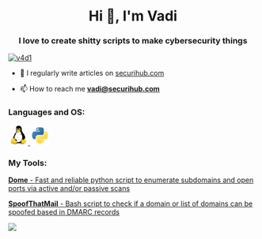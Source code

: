 <h1 align="center">Hi 👋, I'm Vadi</h1>
<h3 align="center">I love to create shitty scripts to make cybersecurity things</h3>



<p align="left"> <a href="https://github.com/ryo-ma/github-profile-trophy"><img src="https://github-profile-trophy.vercel.app/?username=v4d1" alt="v4d1" /></a> </p>

- 📝 I regularly write articles on <a href="https://securihub.com">securihub.com</a>

- 📫 How to reach me **vadi@securihub.com**

<p align="left">
</p>

<h3 align="left">Languages and OS:</h3>
<p align="left"> <a href="https://www.linux.org/" target="_blank" rel="noreferrer"> <img src="https://raw.githubusercontent.com/devicons/devicon/master/icons/linux/linux-original.svg" alt="linux" width="40" height="40"/> </a> <a href="https://www.python.org" target="_blank" rel="noreferrer"> <img src="https://raw.githubusercontent.com/devicons/devicon/master/icons/python/python-original.svg" alt="python" width="40" height="40"/> </a> </p>

<h3 align="left">My Tools:</h3>
<p align="left"> <a href="https://github.com/v4d1/Dome" target="_blank" rel="noreferrer"> <b>Dome</b> - Fast and reliable python script to enumerate subdomains and open ports via active and/or passive scans </a> </p>
<p align="left"> <a href="https://github.com/v4d1/SpoofThatMail" target="_blank" rel="noreferrer"> <b>SpoofThatMail</b> - Bash script to check if a domain or list of domains can be spoofed based in DMARC records </a> </p>



![](https://komarev.com/ghpvc/?username=v4d1)
